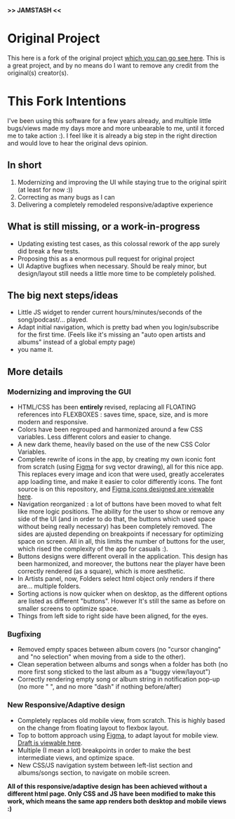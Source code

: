 **>> JAMSTASH <<**

# Original Project
This here is a fork of the original project [which you can go see here](https://github.com/tsquillario/Jamstash).
This is a great project, and by no means do I want to remove any credit from the original(s) creator(s).

# This Fork Intentions
I've been using this software for a few years already, and multiple little bugs/views made my days more and more unbearable to me, until it forced me to take action :). I feel like it is already a big step in the right direction and would love to hear the original devs opinion.

## In short
1. Modernizing and improving the UI while staying true to the original spirit (at least for now :))
2. Correcting as many bugs as I can
3. Delivering a completely remodeled responsive/adaptive experience

## What is still missing, or a work-in-progress
- Updating existing test cases, as this colossal rework of the app surely did break a few tests.
- Proposing this as a enormous pull request for original project
- UI Adaptive bugfixes when necessary. Should be realy minor, but design/layout still needs a little more time to be completely polished.

## The big next steps/ideas
- Little JS widget to render current hours/minutes/seconds of the song/podcast/... played.
- Adapt initial navigation, which is pretty bad when you login/subscribe for the first time. (Feels like it's missing an "auto open artists and albums" instead of a global empty page)
- you name it.

## More details
### Modernizing and improving the GUI
- HTML/CSS has been **entirely** revised, replacing all FLOATING references into FLEXBOXES : saves time, space, size, and is more modern and responsive.
- Colors have been regrouped and harmonized around a few CSS variables. Less different colors and easier to change.
- A new dark theme, heavily based on the use of the new CSS Color Variables.
- Complete rewrite of icons in the app, by creating my own iconic font from scratch (using [Figma](https://figma.com) for svg vector drawing), all for this nice app. This replaces every image and icon that were used, greatly accelerates app loading time, and make it easier to color differently icons. The font source is on this repository, and [Figma icons designed are viewable here](https://www.figma.com/file/bBmAHzY5BvCi4mJ7Z34UMp/Jamstash-Mobile?node-id=10%3A2).
- Navigation reorganized : a lot of buttons have been moved to what felt like more logic positions. The ability for the user to show or remove any side of the UI (and in order to do that, the buttons which used space without being really necessary) has been completely removed. The sides are ajusted depending on breakpoints if necessary for optimizing space on screen. All in all, this limits the number of buttons for the user, which rised the complexity of the app for casuals :).
- Buttons designs were different overall in the application. This design has been harmonized, and moreover, the buttons near the player have been correctly rendered (as a square), which is more aesthetic.
- In Artists panel, now, Folders select html object only renders if there are... multiple folders.
- Sorting actions is now quicker when on desktop, as the different options are listed as different "buttons". However It's still the same as before on smaller screens to optimize space.
- Things from left side to right side have been aligned, for the eyes.

### Bugfixing
- Removed empty spaces between album covers (no "cursor changing" and "no selection" when moving from a side to the other).
- Clean seperation between albums and songs when a folder has both (no more first song sticked to the last album as a "buggy view/layout")
- Correctly rendering empty song or album string in notification pop-up (no more "&nbsp;", and no more "dash" if nothing before/after)

### New Responsive/Adaptive design
- Completely replaces old mobile view, from scratch. This is highly based on the change from floating layout to flexbox layout.
- Top to bottom approach using [Figma](https://figma.com), to adapt layout for mobile view. [Draft is viewable here](https://www.figma.com/file/bBmAHzY5BvCi4mJ7Z34UMp/Jamstash-Mobile?node-id=0%3A1).
- Multiple (I mean a lot) breakpoints in order to make the best intermediate views, and optimize space.
- New CSS/JS navigation system between left-list section and albums/songs section, to navigate on mobile screen.

**All of this responsive/adaptive design has been achieved without a different html page. Only CSS and JS have been modified to make this work, which means the same app renders both desktop and mobile views :)**
